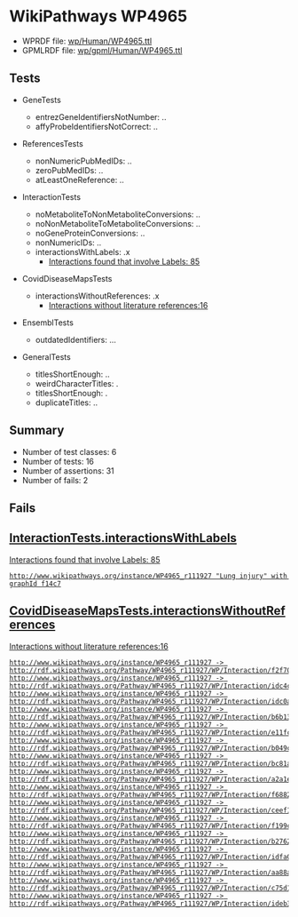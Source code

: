 # WikiPathways WP4965

* WPRDF file: [wp/Human/WP4965.ttl](../wp/Human/WP4965.ttl)
* GPMLRDF file: [wp/gpml/Human/WP4965.ttl](../wp/gpml/Human/WP4965.ttl)

## Tests

* GeneTests
    * entrezGeneIdentifiersNotNumber: ..
    * affyProbeIdentifiersNotCorrect: ..

* ReferencesTests
    * nonNumericPubMedIDs: ..
    * zeroPubMedIDs: ..
    * atLeastOneReference: ..

* InteractionTests
    * noMetaboliteToNonMetaboliteConversions: ..
    * noNonMetaboliteToMetaboliteConversions: ..
    * noGeneProteinConversions: ..
    * nonNumericIDs: ..
    * interactionsWithLabels: .x
        * [Interactions found that involve Labels: 85](fe97a996)

* CovidDiseaseMapsTests
    * interactionsWithoutReferences: .x
        * [Interactions without literature references:16](2e295b43)

* EnsemblTests
    * outdatedIdentifiers: ...

* GeneralTests
    * titlesShortEnough: ..
    * weirdCharacterTitles: .
    * titlesShortEnough: .
    * duplicateTitles: ..

## Summary

* Number of test classes: 6
* Number of tests: 16
* Number of assertions: 31
* Number of fails: 2

## Fails

<a href="fe97a996" />

## InteractionTests.interactionsWithLabels

Interactions found that involve Labels: 85
```
http://www.wikipathways.org/instance/WP4965_r111927 "Lung injury" with graphId f14c7

```
<a href="2e295b43" />

## CovidDiseaseMapsTests.interactionsWithoutReferences

Interactions without literature references:16
```
http://www.wikipathways.org/instance/WP4965_r111927 -> http://rdf.wikipathways.org/Pathway/WP4965_r111927/WP/Interaction/f2f70
http://www.wikipathways.org/instance/WP4965_r111927 -> http://rdf.wikipathways.org/Pathway/WP4965_r111927/WP/Interaction/idc4c8fdab
http://www.wikipathways.org/instance/WP4965_r111927 -> http://rdf.wikipathways.org/Pathway/WP4965_r111927/WP/Interaction/idc0a82d8
http://www.wikipathways.org/instance/WP4965_r111927 -> http://rdf.wikipathways.org/Pathway/WP4965_r111927/WP/Interaction/b6b13
http://www.wikipathways.org/instance/WP4965_r111927 -> http://rdf.wikipathways.org/Pathway/WP4965_r111927/WP/Interaction/e11fc
http://www.wikipathways.org/instance/WP4965_r111927 -> http://rdf.wikipathways.org/Pathway/WP4965_r111927/WP/Interaction/b049c
http://www.wikipathways.org/instance/WP4965_r111927 -> http://rdf.wikipathways.org/Pathway/WP4965_r111927/WP/Interaction/bc81a
http://www.wikipathways.org/instance/WP4965_r111927 -> http://rdf.wikipathways.org/Pathway/WP4965_r111927/WP/Interaction/a2a1e
http://www.wikipathways.org/instance/WP4965_r111927 -> http://rdf.wikipathways.org/Pathway/WP4965_r111927/WP/Interaction/f6882
http://www.wikipathways.org/instance/WP4965_r111927 -> http://rdf.wikipathways.org/Pathway/WP4965_r111927/WP/Interaction/ceef1
http://www.wikipathways.org/instance/WP4965_r111927 -> http://rdf.wikipathways.org/Pathway/WP4965_r111927/WP/Interaction/f199c
http://www.wikipathways.org/instance/WP4965_r111927 -> http://rdf.wikipathways.org/Pathway/WP4965_r111927/WP/Interaction/b2762
http://www.wikipathways.org/instance/WP4965_r111927 -> http://rdf.wikipathways.org/Pathway/WP4965_r111927/WP/Interaction/idfa0e6009
http://www.wikipathways.org/instance/WP4965_r111927 -> http://rdf.wikipathways.org/Pathway/WP4965_r111927/WP/Interaction/aa88a
http://www.wikipathways.org/instance/WP4965_r111927 -> http://rdf.wikipathways.org/Pathway/WP4965_r111927/WP/Interaction/c75d1
http://www.wikipathways.org/instance/WP4965_r111927 -> http://rdf.wikipathways.org/Pathway/WP4965_r111927/WP/Interaction/ideb349096

```
